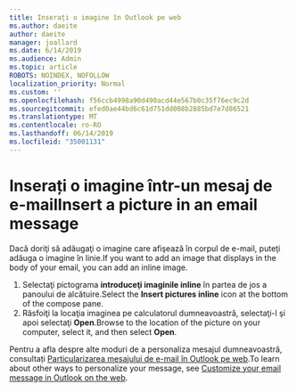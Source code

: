 ```yaml
---
title: Inserați o imagine în Outlook pe web
ms.author: daeite
author: daeite
manager: joallard
ms.date: 6/14/2019
ms.audience: Admin
ms.topic: article
ROBOTS: NOINDEX, NOFOLLOW
localization_priority: Normal
ms.custom: ''
ms.openlocfilehash: f56ccb4998a90d490acd44e567b0c35f76ec9c2d
ms.sourcegitcommit: efed0ae44bd6c61d751dd008b2885bd7e7d86521
ms.translationtype: MT
ms.contentlocale: ro-RO
ms.lasthandoff: 06/14/2019
ms.locfileid: "35001131"
---
```

# <a name="insert-a-picture-in-an-email-message"></a><span data-ttu-id="45d74-102">Inserați o imagine într-un mesaj de e-mail</span><span class="sxs-lookup"><span data-stu-id="45d74-102">Insert a picture in an email message</span></span>

<span data-ttu-id="45d74-103">Dacă doriţi să adăugaţi o imagine care afişează în corpul de e-mail, puteţi adăuga o imagine în linie.</span><span class="sxs-lookup"><span data-stu-id="45d74-103">If you want to add an image that displays in the body of your email, you can add an inline image.</span></span>

1. <span data-ttu-id="45d74-104">Selectaţi pictograma **introduceţi imaginile inline** în partea de jos a panoului de alcătuire.</span><span class="sxs-lookup"><span data-stu-id="45d74-104">Select the **Insert pictures inline** icon at the bottom of the compose pane.</span></span>
1. <span data-ttu-id="45d74-105">Răsfoiţi la locaţia imaginea pe calculatorul dumneavoastră, selectaţi-l şi apoi selectaţi **Open**.</span><span class="sxs-lookup"><span data-stu-id="45d74-105">Browse to the location of the picture on your computer, select it, and then select **Open**.</span></span>

<span data-ttu-id="45d74-106">Pentru a afla despre alte moduri de a personaliza mesajul dumneavoastră, consultați [Particularizarea mesajului de e-mail în Outlook pe web](https://support.office.com/article/079442eb-6b41-4ff5-b6e0-a83d3967ac41).</span><span class="sxs-lookup"><span data-stu-id="45d74-106">To learn about other ways to personalize your message, see [Customize your email message in Outlook on the web](https://support.office.com/article/079442eb-6b41-4ff5-b6e0-a83d3967ac41).</span></span>